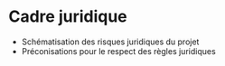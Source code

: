 # Cadre juridique
- Schématisation des risques juridiques du projet
- Préconisations pour le respect des règles juridiques